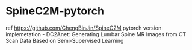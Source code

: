 # SpineC2M-pytorch
ref
https://github.com/ChengBinJin/SpineC2M
pytorch version implemetation - DC2Anet: Generating Lumbar Spine MR Images from CT Scan Data Based on Semi-Supervised Learning
